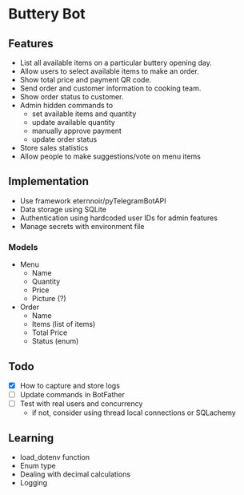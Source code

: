 # Buttery Bot

## Features

- List all available items on a particular buttery opening day.
- Allow users to select available items to make an order.
- Show total price and payment QR code.
- Send order and customer information to cooking team.
- Show order status to customer.
- Admin hidden commands to
    - set available items and quantity
    - update available quantity
    - manually approve payment
    - update order status
- Store sales statistics
- Allow people to make suggestions/vote on menu items

## Implementation

- Use framework eternnoir/pyTelegramBotAPI
- Data storage using SQLite
- Authentication using hardcoded user IDs for admin features
- Manage secrets with environment file

### Models

- Menu
    - Name
    - Quantity
    - Price
    - Picture (?)
- Order
    - Name
    - Items (list of items)
    - Total Price
    - Status (enum)


## Todo

- [x] How to capture and store logs
- [ ] Update commands in BotFather
- [ ] Test with real users and concurrency
    - if not, consider using thread local connections or SQLachemy

## Learning 

- load_dotenv function
- Enum type
- Dealing with decimal calculations
- Logging 